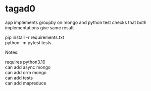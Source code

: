 # tagad0
app implements groupby on mongo and python 
test checks that both implementations give same result


pip install -r requirements.txt</br>
python -m pytest tests

Notes: 

requires python3.10</br>
can add async mongo</br>
can add orm mongo</br>
can add tests</br>
can add mapreduce</br>

